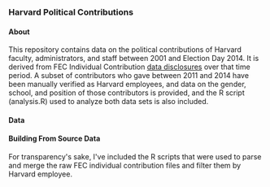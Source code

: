 ### Harvard Political Contributions

#### About

This repository contains data on the political contributions of Harvard faculty, administrators, and staff between 2001 and Election Day 2014. It is derived from FEC Individual Contribution [data disclosures](http://www.fec.gov/finance/disclosure/ftpdet.shtml) over that time period. A subset of contributors who gave between 2011 and 2014 have been manually verified as Harvard employees, and data on the gender, school, and position of those contributors is provided, and the R script (analysis.R) used to analyze both data sets is also included.

#### Data


#### Building From Source Data

For transparency's sake, I've included the R scripts that were used to parse and merge the raw FEC individual contribution files and filter them by Harvard employee. 

